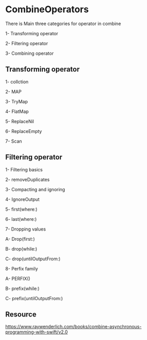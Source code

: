 # CombineOperators

There is Main three categories for operator in combine 

1- Transforming operator 

2- Filtering operator

3- Combining operator 

## Transforming operator

 1- collction
 
 2- MAP
 
 3- TryMap
 
 4- FlatMap
 
 5- ReplaceNil
 
 6- ReplaceEmpty
 
 7- Scan
 ## Filtering operator
 
 1- Filtering basics
 
 2- removeDuplicates
 
 3- Compacting and ignoring
 
 4- IgnoreOutput
 
 5- first(where:)
 
 6- last(where:)
 
 7- Dropping values
 
   A- Drop(first:)
   
   B- drop(while:)
   
   C- drop(untilOutputFrom:)
   
 8- Perfix family
 
   A- PERFIX()
   
   B- prefix(while:)
   
   C- prefix(untilOutputFrom:)
   
   
   ## Resource
   
   https://www.raywenderlich.com/books/combine-asynchronous-programming-with-swift/v2.0
   
   
   
   
   
 
